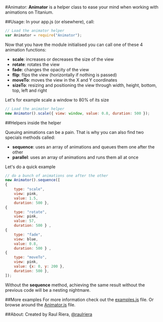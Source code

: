 #Animator:
**Animator** is a helper class to ease your mind when working with animations on Titanium.

##Usage:
In your app.js (or elsewhere), call:

```javascript
// Load the animator helper
var Animator = require("Animator");
```

Now that you have the module initialised you can call one of these 4 animation functions:

* **scale**: increases or decreases the size of the view
* **rotate**: rotates the view
* **fade**: changes the opacity of the view
* **flip**: flips the view (horizontally if nothing is passed)
* **moveTo**: moves the view in the X and Y coordinates
* **sizeTo**: resizing and positioning the view through width, height, bottom, top, left and right

Let's for example scale a window to 80% of its size

```javascript
// Load the animator helper
new Animator().scale({ view: window, value: 0.8, duration: 500 }); 
```

##Helpers inside the helper

Queuing animations can be a pain. That is why you can also find two specials methods called:

* **sequence**: uses an array of animations and queues them one after the other
* **parallel**: uses an array of animations and runs them all at once

Let's do a quick example

```javascript
// do a bunch of animations one after the other	
new Animator().sequence([
{ 
	type: "scale", 
	view: pink, 
	value: 1.5, 
	duration: 500 }, 
{ 
	type: "rotate", 
	view: pink, 
	value: 57, 
	duration: 500 } ,
{ 
	type: "fade", 
	view: blue, 
	value: 0.8, 
	duration: 500 } ,
{ 
	type: "moveTo", 
	view: pink, 
	value: {x: 0, y: 200 }, 
	duration: 500 }, 
]);
```

Without the **sequence** method, achieving the same result without the previous code will be a nesting nightmare.

##More examples
For more information check out the [examples.js](https://github.com/raulriera/Animator/blob/master/examples.js) file. Or browse around the [Animator.js](https://github.com/raulriera/Animator/blob/master/Animator.js) file. 

##About:
Created by Raul Riera, [@raulriera](http://twitter.com/raulriera)  
